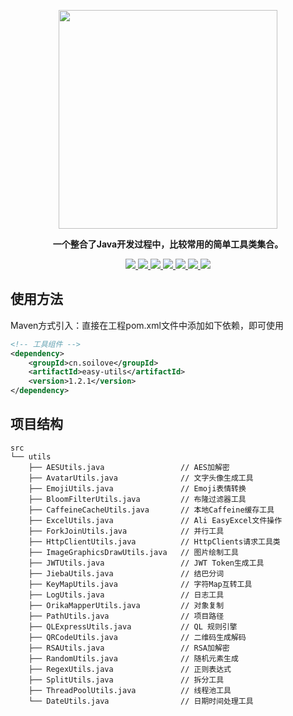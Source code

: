 <p align="center">
	<a href="https://github.com/Ln-guolin/easy-utils"><img src="https://soilove.oss-cn-hangzhou.aliyuncs.com/32e/pro-mall/easy-utils.png" width="350px"></a>
</p>
<p align="center">
	<strong>一个整合了Java开发过程中，比较常用的简单工具类集合。</strong>
</p>
<p align="center">
	<a target="_blank" href="https://github.com/Ln-guolin/easy-utils/blob/master/LICENSE">
		<img src="https://img.shields.io/:license-Apache2.0-blue.svg" />
	</a>
	<a target="_blank" href="https://www.oracle.com/technetwork/java/javase/downloads/index.html">
		<img src="https://img.shields.io/badge/JDK-8+-green.svg" />
	</a>
	<a target="_blank" href="https://gitter.im/pro-32e/community?utm_source=badge&utm_medium=badge&utm_campaign=pr-badge">
		<img src="https://badges.gitter.im/pro-32e/community.svg" />
	</a>
	<a href="https://github.com/Ln-guolin/easy-utils">
        <img src="https://img.shields.io/github/languages/code-size/Ln-guolin/easy-utils"/>
    </a>
	<a href="https://github.com/Ln-guolin/easy-utils">
        <img src="https://img.shields.io/github/issues-raw/Ln-guolin/easy-utils"/>
    </a>
    <a href="https://github.com/Ln-guolin/easy-utils">
        <img src="https://img.shields.io/github/v/tag/Ln-guolin/easy-utils?include_prereleases"/>
    </a>
	<a href="https://github.com/Ln-guolin/easy-utils">
        <img src="https://img.shields.io/github/stars/Ln-guolin/easy-utils?style=social"/>
    </a>
</p>



## 使用方法

Maven方式引入：直接在工程pom.xml文件中添加如下依赖，即可使用
```xml
<!-- 工具组件 -->
<dependency>
    <groupId>cn.soilove</groupId>
    <artifactId>easy-utils</artifactId>
    <version>1.2.1</version>
</dependency>
```

## 项目结构

```angular2
src
└── utils
    ├── AESUtils.java                 // AES加解密
    ├── AvatarUtils.java              // 文字头像生成工具
    ├── EmojiUtils.java               // Emoji表情转换
    ├── BloomFilterUtils.java         // 布隆过滤器工具
    ├── CaffeineCacheUtils.java       // 本地Caffeine缓存工具
    ├── ExcelUtils.java               // Ali EasyExcel文件操作
    ├── ForkJoinUtils.java            // 并行工具
    ├── HttpClientUtils.java          // HttpClients请求工具类
    ├── ImageGraphicsDrawUtils.java   // 图片绘制工具
    ├── JWTUtils.java                 // JWT Token生成工具
    ├── JiebaUtils.java               // 结巴分词
    ├── KeyMapUtils.java              // 字符Map互转工具
    ├── LogUtils.java                 // 日志工具
    ├── OrikaMapperUtils.java         // 对象复制
    ├── PathUtils.java                // 项目路径
    ├── QLExpressUtils.java           // QL 规则引擎
    ├── QRCodeUtils.java              // 二维码生成解码
    ├── RSAUtils.java                 // RSA加解密
    ├── RandomUtils.java              // 随机元素生成
    ├── RegexUtils.java               // 正则表达式
    ├── SplitUtils.java               // 拆分工具
    ├── ThreadPoolUtils.java          // 线程池工具
    └── DateUtils.java                // 日期时间处理工具
```
